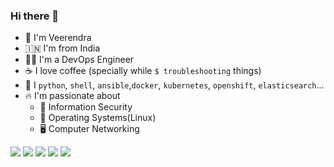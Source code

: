 ### Hi there 👋
- :runner: I'm Veerendra
- :india: I'm from India
- :technologist: I'm a DevOps Engineer
- :coffee: I love coffee (specially while `$ troubleshooting` things)
- :memo: I `python`, `shell`, `ansible`,`docker`, `kubernetes`, `openshift`, `elasticsearch`...
- :fire: I'm passionate about 
  - :closed_lock_with_key: Information Security
  - :floppy_disk: Operating Systems(Linux)
  - :desktop_computer: Computer Networking

[<img src="https://img.shields.io/badge/Blog-veerendra2.github.io-orange">](https://veerendra2.github.io)
[<img src="https://img.shields.io/badge/Gitlab-Profile-blueviolet">](https://gitlab.com/veerendrav2)
[<img src="https://img.shields.io/badge/Stack%20Overflow-Profile-blue">](https://stackoverflow.com/users/2200798/veerendra-kakumanu?tab=profile)
[<img src="https://img.shields.io/badge/LinkedIn-Profile-9cf">](https://www.linkedin.com/in/veerendrav2/)
[<img src="https://img.shields.io/badge/Twitter-Profile-yellow">](https://twitter.com/veerendrav2)

  

<!--
**veerendra2/veerendra2** is a ✨ _special_ ✨ repository because its `README.md` (this file) appears on your GitHub profile.

Here are some ideas to get you started:

- 🔭 I’m currently working on ...
- 🌱 I’m currently learning ...
- 👯 I’m looking to collaborate on ...
- 🤔 I’m looking for help with ...
- 💬 Ask me about ...
- 📫 How to reach me: ...
- 😄 Pronouns: ...
- ⚡ Fun fact: ...
-->
